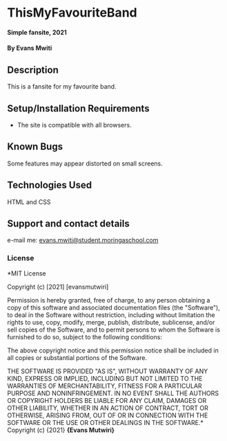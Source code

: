# ThisMyFavouriteBand
#### Simple fansite, 2021
#### By **Evans Mwiti**
## Description
This is a fansite for my favourite band.
## Setup/Installation Requirements
* The site is compatible with all browsers.
## Known Bugs
Some features may appear distorted on small screens.
## Technologies Used
HTML and CSS
## Support and contact details
e-mail me: evans.mwiti@student.moringaschool.com
### License
*MIT License

Copyright (c) [2021] [evansmutwiri]

Permission is hereby granted, free of charge, to any person obtaining a copy
of this software and associated documentation files (the "Software"), to deal
in the Software without restriction, including without limitation the rights
to use, copy, modify, merge, publish, distribute, sublicense, and/or sell
copies of the Software, and to permit persons to whom the Software is
furnished to do so, subject to the following conditions:

The above copyright notice and this permission notice shall be included in all
copies or substantial portions of the Software.

THE SOFTWARE IS PROVIDED "AS IS", WITHOUT WARRANTY OF ANY KIND, EXPRESS OR
IMPLIED, INCLUDING BUT NOT LIMITED TO THE WARRANTIES OF MERCHANTABILITY,
FITNESS FOR A PARTICULAR PURPOSE AND NONINFRINGEMENT. IN NO EVENT SHALL THE
AUTHORS OR COPYRIGHT HOLDERS BE LIABLE FOR ANY CLAIM, DAMAGES OR OTHER
LIABILITY, WHETHER IN AN ACTION OF CONTRACT, TORT OR OTHERWISE, ARISING FROM,
OUT OF OR IN CONNECTION WITH THE SOFTWARE OR THE USE OR OTHER DEALINGS IN THE
SOFTWARE.*
Copyright (c) {2021} **{Evans Mutwiri}**
